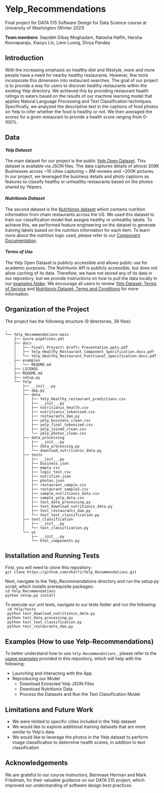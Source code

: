 # Yelp_Recommendations
Final project for DATA 515 Software Design for Data Science course at University of Washington (Winter 2021)

**Team members**: Sepideh Dibay Moghadam, Natasha Halfin, Harsha Koonaparaju, Xiaoyu Lin, Liem Luong, Divya Pandey

<h2> Introduction </h2>
With the increasing emphasis on healthy diet and lifestyle, more and more people have a need for nearby healthy restaurants. However, few tools incorporate this dimension into restaurant searches. The goal of our project is to provide a way for users to discover healthy restaurants within the existing Yelp directory. We achieved this by providing restaurant health ratings to eaters based on the results of our machine learning model that applies Natural Language Processing and Text Classification techniques. Specifically, we analyzed the descriptive text in the captions of food photos on Yelp to infer whether the food is healthy or not. We then averaged the scores for a given restaurant to provide a health score ranging from 0-100%.

<h2>Data</h2>

<i> <h4> Yelp Dataset </h4></i> The main dataset for our project is the public [Yelp Open Dataset](https://www.yelp.com/dataset). This dataset is available via JSON files. The data captures details of almost 209K Businesses across ~10 cities capturing ~ 8M reviews and ~200K pictures. In our project, we leveraged the business details and photo captions as features to classify healthy or unhealthy restaurants based on the photos shared by Yelpers. 

<i> <h4> Nutritionix Dataset </h4></i> The second dataset is the [Nutritionix dataset](https://www.nutritionix.com/business/api) which contains nutrition information from chain restaurants across the US.  We used this dataset to train our classification model that assigns healthy or unhealthy labels. To achieve this, we performed feature engineering on the dataset to generate training labels based on the nutrition information for each item. To learn more about the nutrition logic used, please refer to our [Component Documentation](https://github.com/nhalfi/Yelp_Recommendations/blob/main/docs/Yelp_Healthy_Restaurant_Component_Specification.docx.pdf). <br>

<i> <h4> Terms of Use </h4></i>
The Yelp Open Dataset is publicly accessible and allows public use for academic purposes. The Nutritionix API is publicly accessible, but does not allow caching of its data. Therefore, we have not stored any of its data in our repository, but we provide instructions on how to pull the data locally in our [examples folder](https://github.com/nhalfi/Yelp_Recommendations/tree/main/examples). We encourage all users to review [Yelp Dataset: Terms of Service](https://terms.yelp.com/tos/en_us/20200101_en_us/) and [Nutritionix Dataset: Terms and Conditions](https://www.nutritionix.com/apiterms) for more information.


<h2>Organization of the Project</h2>
The project has the following structure (9 directories, 39 files): <br>

```
.
└── Yelp_Recommendations-main
    ├── azure-pipelines.yml
    ├── docs
    │   ├── Final\ Project\ Draft\ Presentation.pptx.pdf
    │   ├── Yelp_Healthy_Restaurant_Component_Specification.docx.pdf
    |   └── Yelp_Healthy_Restaurant_Functional_Specification.docx.pdf
    ├── examples
    │   └── README.md
    ├── LICENSE
    ├── README.md
    ├── setup.py  
    └── Yelp
        ├── __init__.py
        ├── app.py
        ├── data
        │   ├── Yelp_Healthy_restaurant_predictions.csv
        │   ├── __init__.py
        │   ├── nutritionix_health.csv
        │   ├── nutritionix_tokenized.csv
        │   ├── restaurants_dao.py
        │   ├── yelp_business_clean.csv
        │   ├── yelp_final_tokenized.csv
        │   ├── yelp_joined_clean.csv
        │   └── yelp_photos_clean.csv
        ├── data_processing
        │   ├── __init__.py
        │   ├── data_processing.py
        │   └── download_nutritionix_data.py
        ├── tests
        │   ├── __init__.py
        │   ├── business.json
        │   ├── empty.csv
        │   ├── logic_test.csv
        │   ├── nutrition.json
        │   ├── photos.json
        │   ├── restaurant_sample.csv
        │   ├── restaurant_sample2.csv
        │   ├── sample_nutritionix_data.csv
        │   ├── sample_yelp_data.csv
        │   ├── test_data_processing.py
        │   ├── test_download_nutritionix_data.py
        │   ├── test_restaurants_dao.py
        │   └── test_text_classification.py
        ├── text_classification
        │   ├── __init__.py
        │   └── text_classification.py
        └── ui
            ├── __init__.py
            └── html_components.py
```

<h2>Installation and Running Tests</h2> 

First, you will need to clone this repository:    
```git clone https://github.com/nhalfi/Yelp_Recommendations.git ```  

Next, navigate to the Yelp_Recommendations directory and run the setup.py script, which installs prerequisite packages:  
```cd Yelp_Recommendations ```    
```python setup.py install ```    

To execute our unit tests, navigate to our tests folder and run the following:  
``` cd Yelp/tests```  
``` python test_download_nutritionix_data.py```  
``` python test_data_processing.py```  
``` python test_text_classification.py```  
``` python test_restaurants_dao.py```  



<h2>Examples (How to use Yelp-Recommendations)</h2> 

To better understand how to use ```Yelp-Recommendations``` , please refer to the [usage examples](https://github.com/nhalfi/Yelp_Recommendations/tree/main/examples) provided in this repository, which will help with the following:

  * Launching and Interacting with the App <br>
  * Reproducing our Model
    * Download Extracted Yelp JSON Files
    * Download Nutritionix Data
    * Process the Datasets and Run the Text Classification Model

<h2>Limitations and Future Work</h2> 

  * We were limited to specific cities included in the Yelp dataset <br>
  * We would like to explore additional training datasets that are more similar to Yelp's data <br>
  * We would like to leverage the photos in the Yelp dataset to perform image classification to determine health scores, in addition to text classification <br>

<h2>Acknowledgements</h2> 

We are grateful to our course instructors, Bernease Herman and Mark Friedman, for their valuable guidance on our DATA 515 project, which improved our understanding of software design best practices. <br>
<br>



